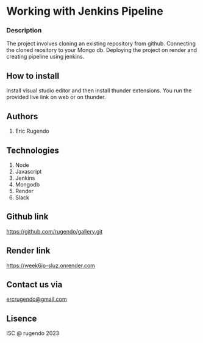 # Working with Jenkins Pipeline

### Description
The project involves cloning an existing repository from github. Connecting the cloned reository to your Mongo db. Deploying the project on render and creating pipeline using jenkins.

## How to install
Install visual studio editor and then install thunder extensions. You run the provided live link on web or on thunder.

## Authors
1. Eric Rugendo

## Technologies
1. Node
2. Javascript
3. Jenkins
4. Mongodb
5. Render
6. Slack

## Github link
https://github.com/rugendo/gallery.git

## Render link
https://week6ip-sluz.onrender.com

## Contact us via 
ercrugendo@gmail.com

## Lisence
ISC @ rugendo 2023



